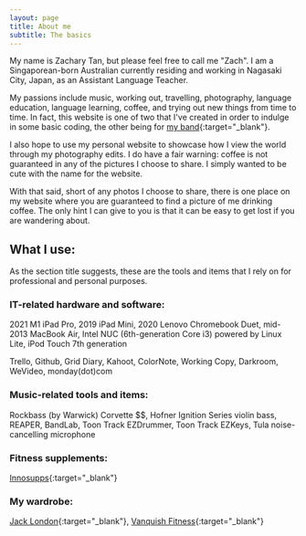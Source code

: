 ```yaml
---
layout: page
title: About me
subtitle: The basics
---
```


My name is Zachary Tan, but please feel free to call me "Zach". I am a Singaporean-born Australian currently residing and working in Nagasaki City, Japan, as an Assistant Language Teacher.

My passions include music, working out, travelling, photography, language education, language learning, coffee, and trying out new things from time to time. In fact, this website is one of two that I've created in order to indulge in some basic coding, the other being for [my band](https://roseburnavenuemusic.com){:target="_blank"}.

I also hope to use my personal website to showcase how I view the world through my photography edits. I do have a fair warning: coffee is not guaranteed in any of the pictures I choose to share. I simply wanted to be cute with the name for the website.

With that said, short of any photos I choose to share, there is one place on my website where you are guaranteed to find a picture of me drinking coffee. The only hint I can give to you is that it can be easy to get lost if you are wandering about.


## What I use:

As the section title suggests, these are the tools and items that I rely on for professional and personal purposes.

### IT-related hardware and software:

2021 M1 iPad Pro, 2019 iPad Mini, 2020 Lenovo Chromebook Duet, mid-2013 MacBook Air, Intel NUC (6th-generation Core i3) powered by Linux Lite, iPod Touch 7th generation

Trello, Github, Grid Diary, Kahoot, ColorNote, Working Copy, Darkroom, WeVideo, monday(dot)com

### Music-related tools and items:

Rockbass (by Warwick) Corvette $$, Hofner Ignition Series violin bass, REAPER, BandLab, Toon Track EZDrummer, Toon Track EZKeys, Tula noise-cancelling microphone

### Fitness supplements:

[Innosupps](https://www.innosupps.com/){:target="_blank"}

### My wardrobe:

[Jack London](https://shop.jacklondon.com.au/){:target="_blank"}, [Vanquish Fitness](https://www.vqfit.com/){:target="_blank"}
